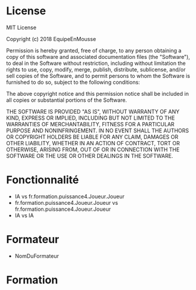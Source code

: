 # License
MIT License

Copyright (c) 2018 EquipeEnMousse

Permission is hereby granted, free of charge, to any person obtaining a copy
of this software and associated documentation files (the "Software"), to deal
in the Software without restriction, including without limitation the rights
to use, copy, modify, merge, publish, distribute, sublicense, and/or sell
copies of the Software, and to permit persons to whom the Software is
furnished to do so, subject to the following conditions:

The above copyright notice and this permission notice shall be included in all
copies or substantial portions of the Software.

THE SOFTWARE IS PROVIDED "AS IS", WITHOUT WARRANTY OF ANY KIND, EXPRESS OR
IMPLIED, INCLUDING BUT NOT LIMITED TO THE WARRANTIES OF MERCHANTABILITY,
FITNESS FOR A PARTICULAR PURPOSE AND NONINFRINGEMENT. IN NO EVENT SHALL THE
AUTHORS OR COPYRIGHT HOLDERS BE LIABLE FOR ANY CLAIM, DAMAGES OR OTHER
LIABILITY, WHETHER IN AN ACTION OF CONTRACT, TORT OR OTHERWISE, ARISING FROM,
OUT OF OR IN CONNECTION WITH THE SOFTWARE OR THE USE OR OTHER DEALINGS IN THE
SOFTWARE.

# Fonctionnalité
- IA vs fr.formation.puissance4.Joueur.Joueur
- fr.formation.puissance4.Joueur.Joueur vs fr.formation.puissance4.Joueur.Joueur
- IA vs IA

# Formateur
- NomDuFormateur

# Formation
